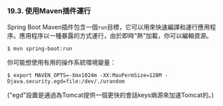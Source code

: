 ### 19.3. 使用Maven插件運行

Spring Boot Maven插件包含一個`run`目標，它可以用來快速編譯和運行應用程序。應用程序以一種暴露的方式運行，由於即時"熱"加載，你可以編輯資源。
```shell
$ mvn spring-boot:run
```
你可能想使用有用的操作系統環境變量：
```shell
$ export MAVEN_OPTS=-Xmx1024m -XX:MaxPermSize=128M -Djava.security.egd=file:/dev/./urandom
```
("egd"設置是通過為Tomcat提供一個更快的會話keys熵源來加速Tomcat的。)
